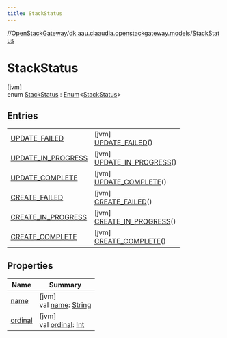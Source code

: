 ```yaml
---
title: StackStatus
---
```

//[OpenStackGateway](../../../index.html)/[dk.aau.claaudia.openstackgateway.models](../index.html)/[StackStatus](index.html)



# StackStatus



[jvm]\
enum [StackStatus](index.html) : [Enum](https://kotlinlang.org/api/latest/jvm/stdlib/kotlin/-enum/index.html)&lt;[StackStatus](index.html)&gt;



## Entries


| | |
|---|---|
| [UPDATE_FAILED](-u-p-d-a-t-e_-f-a-i-l-e-d/index.html) | [jvm]<br>[UPDATE_FAILED](-u-p-d-a-t-e_-f-a-i-l-e-d/index.html)() |
| [UPDATE_IN_PROGRESS](-u-p-d-a-t-e_-i-n_-p-r-o-g-r-e-s-s/index.html) | [jvm]<br>[UPDATE_IN_PROGRESS](-u-p-d-a-t-e_-i-n_-p-r-o-g-r-e-s-s/index.html)() |
| [UPDATE_COMPLETE](-u-p-d-a-t-e_-c-o-m-p-l-e-t-e/index.html) | [jvm]<br>[UPDATE_COMPLETE](-u-p-d-a-t-e_-c-o-m-p-l-e-t-e/index.html)() |
| [CREATE_FAILED](-c-r-e-a-t-e_-f-a-i-l-e-d/index.html) | [jvm]<br>[CREATE_FAILED](-c-r-e-a-t-e_-f-a-i-l-e-d/index.html)() |
| [CREATE_IN_PROGRESS](-c-r-e-a-t-e_-i-n_-p-r-o-g-r-e-s-s/index.html) | [jvm]<br>[CREATE_IN_PROGRESS](-c-r-e-a-t-e_-i-n_-p-r-o-g-r-e-s-s/index.html)() |
| [CREATE_COMPLETE](-c-r-e-a-t-e_-c-o-m-p-l-e-t-e/index.html) | [jvm]<br>[CREATE_COMPLETE](-c-r-e-a-t-e_-c-o-m-p-l-e-t-e/index.html)() |


## Properties


| Name | Summary |
|---|---|
| [name](-c-r-e-a-t-e_-c-o-m-p-l-e-t-e/index.html#-372974862%2FProperties%2F863300109) | [jvm]<br>val [name](-c-r-e-a-t-e_-c-o-m-p-l-e-t-e/index.html#-372974862%2FProperties%2F863300109): [String](https://kotlinlang.org/api/latest/jvm/stdlib/kotlin/-string/index.html) |
| [ordinal](-c-r-e-a-t-e_-c-o-m-p-l-e-t-e/index.html#-739389684%2FProperties%2F863300109) | [jvm]<br>val [ordinal](-c-r-e-a-t-e_-c-o-m-p-l-e-t-e/index.html#-739389684%2FProperties%2F863300109): [Int](https://kotlinlang.org/api/latest/jvm/stdlib/kotlin/-int/index.html) |

